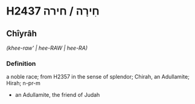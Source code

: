 # H2437 חִירָה / חירה

## Chîyrâh

_(khee-raw' | hee-RAW | hee-RA)_

### Definition

a noble race; from H2357 in the sense of splendor; Chirah, an Adullamite; Hirah; n-pr-m

- an Adullamite, the friend of Judah
